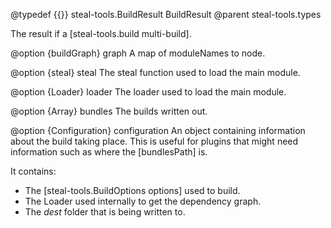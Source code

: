 @typedef {{}} steal-tools.BuildResult BuildResult
@parent steal-tools.types

The result if a [steal-tools.build multi-build].

@option {buildGraph} graph A map of moduleNames to node.

@option {steal} steal The steal function used to load the main module.

@option {Loader} loader The loader used to load the main module.

@option {Array} bundles The builds written out.

@option {Configuration} configuration An object containing information about the build taking place. This is useful for plugins that might need information such as where the [bundlesPath] is. 

It contains:

* The [steal-tools.BuildOptions options] used to build.
* The Loader used internally to get the dependency graph.
* The *dest* folder that is being written to.
